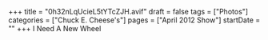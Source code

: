 +++
title = "0h32nLqUcieL5tYTcZJH.avif"
draft = false
tags = ["Photos"]
categories = ["Chuck E. Cheese's"]
pages = ["April 2012 Show"]
startDate = ""
+++
I Need A New Wheel
